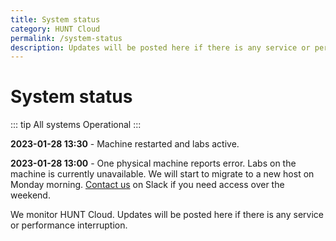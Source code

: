 ```yaml
---
title: System status
category: HUNT Cloud
permalink: /system-status
description: Updates will be posted here if there is any service or performance interruption.
---
```


# System status

::: tip All systems
Operational
:::

**2023-01-28 13:30** - Machine restarted and labs active.

**2023-01-28 13:00** - One physical machine reports error. Labs on the machine is currently unavailable. We will start to migrate to a new host on Monday morning. [Contact us](/contact) on Slack if you need access over the weekend.

<!--



# Colors

- Green = operational.
- Yellow = reduced performance.
- Red = some or all services are inaccessible.

# Example statement

Reduced performance reported. We are investigating. Next update expected 14:30.


# Statement construction

1. State what's reported, such as
   - Reduced performance reported.
   - Inaccessible labs reported.
   - Connection difficulties reported.

2. State what we are doing, such as
   - We are investigating.
   - We will start to investigate first thing in the morning.

3. State next expected info update, such as
   - Next update expected (e.g. 30 min after statement)

# Color example: GREEN

::: tip All systems
Operational
:::

# Color example: ORANGE

::: warning All systems
**2020-00-00 22:46** - Reduced performance reported. We are investigating. Next update expected 23:30.
:::

# Color example: RED

::: danger Lab access
**2020-00-00 22:46** - Some or all labs are inaccsessible. We are investigating. Next update expected 23:30.
:::

::: danger All systems
Shut off.
:::

-->

We monitor HUNT Cloud. Updates will be posted here if there is any service or performance interruption.

